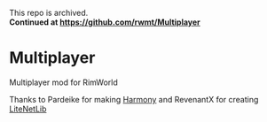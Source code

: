 This repo is archived.  
**Continued at https://github.com/rwmt/Multiplayer**

# Multiplayer
Multiplayer mod for RimWorld

Thanks to Pardeike for making [Harmony](https://github.com/pardeike/Harmony) and RevenantX for creating [LiteNetLib](https://github.com/RevenantX/LiteNetLib)
